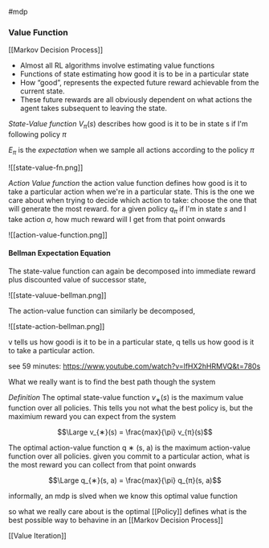 #mdp 

### Value Function

[[Markov Decision Process]]

- Almost all RL algorithms involve estimating value functions
- Functions of state estimating how good it is to be in a particular state
- How “good”, represents the expected future reward achievable from the current state.
- These future rewards are all obviously dependent on what actions the agent takes subsequent to leaving the state.


*State-Value function*
$V_{\pi}(s)$ describes how good is it to be in state s if I'm following policy $\pi$

$E_{\pi}$ is the *expectation* when we sample all actions according to the policy $\pi$

![[state-value-fn.png]]

*Action Value function*
the action value function defines how good is it to take a particular action when we're in a particular state.  This is the one we care about when trying to decide which action to take: choose the one that will generate the most reward.  for a given policy $q_{\pi}$ if I'm in state $s$ and I take action $a$, how much reward will I get from that point onwards

![[action-value-function.png]]

#### Bellman Expectation Equation

The state-value function can again be decomposed into immediate
reward plus discounted value of successor state,

![[state-valuue-bellman.png]]

The action-value function can similarly be decomposed,

![[state-action-bellman.png]]

v tells us how goodi is it to be in a particular state, q tells us how good is it to take a particular action.

see 59 minutes: https://www.youtube.com/watch?v=lfHX2hHRMVQ&t=780s

What we really want is to find the best path though the system

*Definition*
The optimal state-value function $v_{∗}(s)$ is the maximum value
function over all policies.  This tells you not what the best policy is, but the maximium reward you can expect from the system

$$\Large v_{∗}(s) = \frac{max}{\pi} v_{π}(s)$$

The optimal action-value function q ∗ (s, a) is the maximum
action-value function over all policies.  given you commit to a particular action, what is the most reward you can collect from that point onwards

$$\Large q_{∗}(s, a) = \frac{max}{\pi} q_{π}(s, a)$$

informally, an mdp is slved when we know this optimal value function

so what we really care about is the optimal [[Policy]] defines what is the best possible way to behavine in an [[Markov Decision Process]]

[[Value Iteration]]


